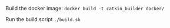 

Build the docker image:
`docker build -t catkin_builder docker/`


Run the build script
`./build.sh`
